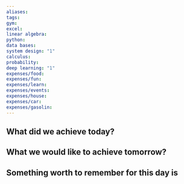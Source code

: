 ```yaml
---
aliases: 
tags: 
gym: 
excel: 
linear algebra: 
python: 
data bases: 
system design: "1"
calculus: 
probability: 
deep learning: "1"
expenses/food: 
expenses/fun: 
expenses/learn: 
expenses/events: 
expenses/house: 
expenses/car: 
expenses/gasolin:
---
```

## What did we achieve today?



## What we would like to achieve tomorrow?



## Something worth to remember for this day is
